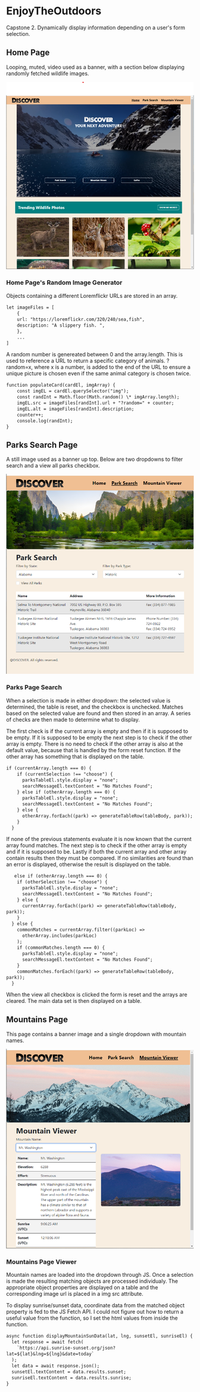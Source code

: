 # EnjoyTheOutdoors

Capstone 2. Dynamically display information depending on a user's form selection.

## Home Page

Looping, muted, video used as a banner, with a section below displaying randomly fetched wildlife images.

![Home Page](./images/homePageScreenshot.png "Home page")

### Home Page's Random Image Generator

Objects containing a different Loremflickr URLs are stored in an array.

```
let imageFiles = [
    {
    url: "https://loremflickr.com/320/240/sea,fish",
    description: "A slippery fish. ",
    },
    ...
]
```

A random number is genereated between 0 and the array.length. This is used to reference a URL to return a specific category of animals. ?random=x, where x is a number, is added to the end of the URL to ensure a unique picture is chosen even if the same animal category is chosen twice.

```
function populateCard(cardEl, imgArray) {
    const imgEL = cardEl.querySelector("img");
    const randInt = Math.floor(Math.random() \* imgArray.length);
    imgEL.src = imageFiles[randInt].url + "?random=" + counter;
    imgEL.alt = imageFiles[randInt].description;
    counter++;
    console.log(randInt);
}
```

## Parks Search Page

A still image used as a banner up top. Below are two dropdowns to filter search and a view all parks checkbox.

![Parks Page](./images/parkSearchScreenshot.png "Parks page")

### Parks Page Search

When a selection is made in either dropdown: the selected value is determined, the table is reset, and the checkbox is unchecked. Matches based on the selected value are found and then stored in an array. A series of checks are then made to determine what to display.

The first check is if the current array is empty and then if it is supposed to be empty. If it is supposed to be empty the next step is to check if the other array is empty. There is no need to check if the other array is also at the default value, because that is handled by the form reset function. If the other array has something that is displayed on the table.

```
if (currentArray.length === 0) {
    if (currentSelection !== "choose") {
      parksTableEl.style.display = "none";
      searchMessageEl.textContent = "No Matches Found";
    } else if (otherArray.length === 0) {
      parksTableEl.style.display = "none";
      searchMessageEl.textContent = "No Matches Found";
    } else {
      otherArray.forEach((park) => generateTableRow(tableBody, park));
    }
  }
```

If none of the previous statements evaluate it is now known that the current array found matches. The next step is to check if the other array is empty and if it is supposed to be. Lastly if both the current array and other array contain results then they must be compared. If no similarities are found than an error is displayed, otherwise the result is displayed on the table.

```
   else if (otherArray.length === 0) {
    if (otherSelection !== "choose") {
      parksTableEl.style.display = "none";
      searchMessageEl.textContent = "No Matches Found";
    } else {
      currentArray.forEach((park) => generateTableRow(tableBody, park));
    }
  } else {
    commonMatches = currentArray.filter((parkLoc) =>
      otherArray.includes(parkLoc)
    );
    if (commonMatches.length === 0) {
      parksTableEl.style.display = "none";
      searchMessageEl.textContent = "No Matches Found";
    }
    commonMatches.forEach((park) => generateTableRow(tableBody, park));
  }
```

When the view all checkbox is clicked the form is reset and the arrays are cleared. The main data set is then displayed on a table.

## Mountains Page

This page contains a banner image and a single dropdown with mountain names.

![Mountains Page](./images/mountainSearchScreenshot.png "Mountains page")

### Mountains Page Viewer

Mountain names are loaded into the dropdown through JS. Once a selection is made the resulting matching objects are processed individualy. The appropriate object properties are displayed on a table and the corresponding image url is placed in a img src attribute.

To display sunrise/sunset data, coordinate data from the matched object property is fed to the JS Fetch API. I could not figure out how to return a useful value from the function, so I set the html values from inside the function.

```
async function displayMountainSunData(lat, lng, sunsetEl, sunriseEl) {
  let response = await fetch(
    `https://api.sunrise-sunset.org/json?lat=${lat}&lng=${lng}&date=today`
  );
  let data = await response.json();
  sunsetEl.textContent = data.results.sunset;
  sunriseEl.textContent = data.results.sunrise;
}
```
